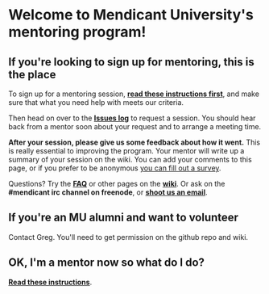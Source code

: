 # Welcome to Mendicant University's mentoring program!

## If you're looking to sign up for mentoring, this is the place

To sign up for a mentoring session, **[read these instructions first](https://github.com/mendicant-university/mentoring/wiki/Instructions-for-students)**, and make sure that what you need help with meets our criteria.

Then head on over to the **[Issues log](https://github.com/mendicant-university/mentoring/issues)** to request a session.  You should hear back from a mentor soon about your request and to arrange a meeting time.

**After your session, please give us some feedback about how it went.** This is really essential to improving the program.  Your mentor will write up a summary of your session on the wiki. You can add your comments to this page, or if you prefer to be anonymous [you can fill out a survey](https://spreadsheets.google.com/viewform?hl=en&authkey=CIjX4vsL&formkey=dDJIOHc2dmZaTWRPQVFpaXJiaV9BVlE6MQ#gid=0).

Questions?  Try the **[FAQ](https://github.com/mendicant-university/mentoring/wiki/FAQ)** or other pages on the **[wiki](https://github.com/mendicant-university/mentoring/wiki/Home)**. Or ask on the **#mendicant irc channel on freenode**, or **[shoot us an email](mailto:rmu.mentoring@gmail.com)**.

## If you're an MU alumni and want to volunteer

Contact Greg. You'll need to get permission on the github repo and wiki.

## OK, I'm a mentor now so what do I do?

**[Read these instructions](https://github.com/mendicant-university/mentoring/wiki/Instructions-for-mentors)**.